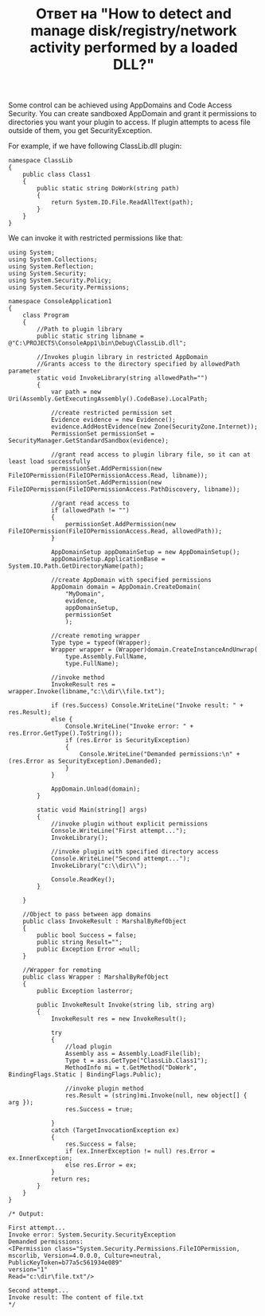 ﻿---
title: "Ответ на \"How to detect and manage disk/registry/network activity performed by a loaded DLL?\""
se.owner.user_id: 8674428
se.owner.display_name: "MSDN.WhiteKnight"
se.owner.link: "https://stackoverflow.com/users/8674428/msdn-whiteknight"
se.answer_id: 55808635
se.question_id: 55529159
se.post_type: answer
se.is_accepted: False
---
<p>Some control can be achieved using AppDomains and Code Access Security. You can create sandboxed AppDomain and grant it permissions to directories you want your plugin to access. If plugin attempts to acess file outside of them, you get SecurityException. </p>

<p>For example, if we have following ClassLib.dll plugin:</p>

<pre><code>namespace ClassLib
{
    public class Class1
    {
        public static string DoWork(string path)
        {
            return System.IO.File.ReadAllText(path);
        }
    }
}
</code></pre>

<p>We can invoke it with restricted permissions like that:</p>

<pre><code>using System;
using System.Collections;
using System.Reflection;
using System.Security;
using System.Security.Policy;
using System.Security.Permissions;

namespace ConsoleApplication1
{
    class Program
    {
        //Path to plugin library
        public static string libname = @"C:\PROJECTS\ConsoleApp1\bin\Debug\ClassLib.dll";

        //Invokes plugin library in restricted AppDomain
        //Grants access to the directory specified by allowedPath parameter
        static void InvokeLibrary(string allowedPath="")
        {
            var path = new Uri(Assembly.GetExecutingAssembly().CodeBase).LocalPath;

            //create restricted permission set
            Evidence evidence = new Evidence();
            evidence.AddHostEvidence(new Zone(SecurityZone.Internet));
            PermissionSet permissionSet = SecurityManager.GetStandardSandbox(evidence);

            //grant read access to plugin library file, so it can at least load successfully
            permissionSet.AddPermission(new FileIOPermission(FileIOPermissionAccess.Read, libname));
            permissionSet.AddPermission(new FileIOPermission(FileIOPermissionAccess.PathDiscovery, libname));

            //grant read access to
            if (allowedPath != "")
            {
                permissionSet.AddPermission(new FileIOPermission(FileIOPermissionAccess.Read, allowedPath));
            }            

            AppDomainSetup appDomainSetup = new AppDomainSetup();
            appDomainSetup.ApplicationBase = System.IO.Path.GetDirectoryName(path);

            //create AppDomain with specified permissions
            AppDomain domain = AppDomain.CreateDomain(
                "MyDomain",
                evidence,
                appDomainSetup,
                permissionSet
                );

            //create remoting wrapper
            Type type = typeof(Wrapper);
            Wrapper wrapper = (Wrapper)domain.CreateInstanceAndUnwrap(
                type.Assembly.FullName,
                type.FullName);

            //invoke method          
            InvokeResult res = wrapper.Invoke(libname,"c:\\dir\\file.txt");

            if (res.Success) Console.WriteLine("Invoke result: " + res.Result);
            else {
                Console.WriteLine("Invoke error: " + res.Error.GetType().ToString());
                if (res.Error is SecurityException)
                {
                    Console.WriteLine("Demanded permissions:\n" + (res.Error as SecurityException).Demanded);
                }
            }                    

            AppDomain.Unload(domain);
        }

        static void Main(string[] args)
        {
            //invoke plugin without explicit permissions
            Console.WriteLine("First attempt...");
            InvokeLibrary();

            //invoke plugin with specified directory access
            Console.WriteLine("Second attempt...");
            InvokeLibrary("c:\\dir\\");   

            Console.ReadKey();
        }

    }

    //Object to pass between app domains
    public class InvokeResult : MarshalByRefObject
    {
        public bool Success = false;
        public string Result="";
        public Exception Error =null;
    }

    //Wrapper for remoting
    public class Wrapper : MarshalByRefObject
    {
        public Exception lasterror;

        public InvokeResult Invoke(string lib, string arg)
        {
            InvokeResult res = new InvokeResult();

            try
            {
                //load plugin                
                Assembly ass = Assembly.LoadFile(lib);
                Type t = ass.GetType("ClassLib.Class1");
                MethodInfo mi = t.GetMethod("DoWork", BindingFlags.Static | BindingFlags.Public);

                //invoke plugin method
                res.Result = (string)mi.Invoke(null, new object[] { arg });
                res.Success = true;

            }
            catch (TargetInvocationException ex)
            {
                res.Success = false;
                if (ex.InnerException != null) res.Error = ex.InnerException;
                else res.Error = ex;
            }
            return res;
        }
    }
}

/* Output:

First attempt...
Invoke error: System.Security.SecurityException
Demanded permissions:
&lt;IPermission class="System.Security.Permissions.FileIOPermission, mscorlib, Version=4.0.0.0, Culture=neutral, PublicKeyToken=b77a5c561934e089"
version="1"
Read="c:\dir\file.txt"/&gt;

Second attempt...
Invoke result: The content of file.txt 
*/
</code></pre>
